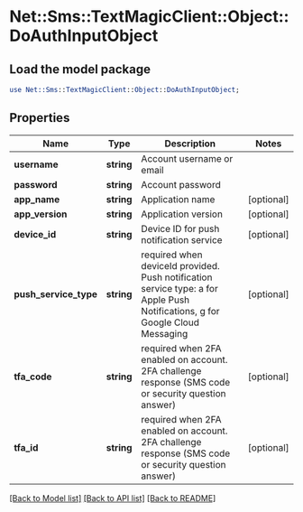 # Net::Sms::TextMagicClient::Object::DoAuthInputObject

## Load the model package
```perl
use Net::Sms::TextMagicClient::Object::DoAuthInputObject;
```

## Properties
Name | Type | Description | Notes
------------ | ------------- | ------------- | -------------
**username** | **string** | Account username or email | 
**password** | **string** | Account password | 
**app_name** | **string** | Application name | [optional] 
**app_version** | **string** | Application version | [optional] 
**device_id** | **string** | Device ID for push notification service | [optional] 
**push_service_type** | **string** | required when deviceId provided. Push notification service type: a for Apple Push Notifications, g for Google Cloud Messaging | [optional] 
**tfa_code** | **string** | required when 2FA enabled on account. 2FA challenge response (SMS code or security question answer) | [optional] 
**tfa_id** | **string** | required when 2FA enabled on account. 2FA challenge response (SMS code or security question answer) | [optional] 

[[Back to Model list]](../README.md#documentation-for-models) [[Back to API list]](../README.md#documentation-for-api-endpoints) [[Back to README]](../README.md)


